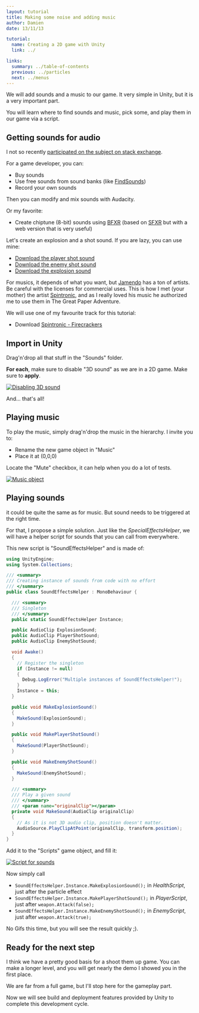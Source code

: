 ```yaml
---
layout: tutorial
title: Making some noise and adding music
author: Damien
date: 13/11/13

tutorial:
  name: Creating a 2D game with Unity
  link: ../

links:
  summary: ../table-of-contents
  previous: ../particles
  next: ../menus
---
```


We will add sounds and a music to our game. It very simple in Unity, but it is a very important part.

You will learn where to find sounds and music, pick some, and play them in our game via a script.

## Getting sounds for audio

I not so recently [participated on the subject on stack exchange](http://gamedev.stackexchange.com/questions/22525/how-does-a-one-man-developer-do-its-games-sounds).

For a game developer, you can:

- Buy sounds
- Use free sounds from sound banks (like [FindSounds](http://www.findsounds.com/))
- Record your own sounds

Then you can modify and mix sounds with Audacity.

Or my favorite:

- Create chiptune (8-bit) sounds using [BFXR](http://www.bfxr.net/) (based on [SFXR](http://drpetter.se/project_sfxr.html) but with a web version that is very useful)

Let's create an explosion and a shot sound. If you are lazy, you can use mine:

- [Download the player shot sound][sound_shot_player]
- [Download the enemy shot sound][sound_shot_enemy]
- [Download the explosion sound][sound_explosion]

For musics, it depends of what you want, but [Jamendo](http://www.jamendo.com/) has a ton of artists. Be careful with the licenses for commercial uses.
This is how I met (your mother) the artist [Spintronic](http://spintronic.fr/ticket/listbyartist/1), and as I really loved his music he authorized me to use them in The Great Paper Adventure.

We will use one of my favourite track for this tutorial:

- Download [Spintronic - Firecrackers](http://spintronic.fr/song/download/45?format=mp3)

## Import in Unity

Drag'n'drop all that stuff in the "Sounds" folder.

**For each**, make sure to disable "3D sound" as we are in a 2D game. Make sure to **apply**.

[ ![Disabling 3D sound][3dsound]][3dsound]

And... that's all!

## Playing music

To play the music, simply drag'n'drop the music in the hierarchy. I invite you to:

- Rename the new game object in "Music"
- Place it at (0,0,0)

Locate the "Mute" checkbox, it can help when you do a lot of tests.

[ ![Music object][music]][music]

## Playing sounds

it could be quite the same as for music. But sound needs to be triggered at the right time.

For that, I propose a simple solution. Just like the _SpecialEffectsHelper_, we will have a helper script for sounds that you can call from everywhere.

This new script is "SoundEffectsHelper" and is made of:

````csharp
using UnityEngine;
using System.Collections;

/// <summary>
/// Creating instance of sounds from code with no effort
/// </summary>
public class SoundEffectsHelper : MonoBehaviour {

  /// <summary>
  /// Singleton
  /// </summary>
  public static SoundEffectsHelper Instance;

  public AudioClip ExplosionSound;
  public AudioClip PlayerShotSound;
  public AudioClip EnemyShotSound;

  void Awake()
  {
    // Register the singleton
    if (Instance != null)
    {
      Debug.LogError("Multiple instances of SoundEffectsHelper!");
    }
    Instance = this;
  }

  public void MakeExplosionSound()
  {
    MakeSound(ExplosionSound);
  }

  public void MakePlayerShotSound()
  {
    MakeSound(PlayerShotSound);
  }

  public void MakeEnemyShotSound()
  {
    MakeSound(EnemyShotSound);
  }

  /// <summary>
  /// Play a given sound
  /// </summary>
  /// <param name="originalClip"></param>
  private void MakeSound(AudioClip originalClip)
  {
    // As it is not 3D audio clip, position doesn't matter.
    AudioSource.PlayClipAtPoint(originalClip, transform.position);
  }
}

````

Add it to the "Scripts" game object, and fill it:

[ ![Script for sounds][sound_script]][sound_script]

Now simply call

- `SoundEffectsHelper.Instance.MakeExplosionSound();` in _HealthScript_, just after the particle effect
- `SoundEffectsHelper.Instance.MakePlayerShotSound();` in _PlayerScript_, just after `weapon.Attack(false);`
- `SoundEffectsHelper.Instance.MakeEnemyShotSound();` in _EnemyScript_, just after `weapon.Attack(true);`

No Gifs this time, but you will see the result quickly ;).


## Ready for the next step

I think we have a pretty good basis for a shoot them up game. You can make a longer level, and you will get nearly the demo I showed you in the first place.

We are far from a full game, but I'll stop here for the gameplay part.

Now we will see build and deployment features provided by Unity to complete this development cycle.


[3dsound]: ./-img/3dsound.png
[music]: ./-img/music.png
[sound_script]: ./-img/sound_script.png

[sound_explosion]: ./-sounds/sound_explosion.wav
[sound_shot_player]: ./-sounds/sound_shot_player.wav
[sound_shot_enemy]: ./-sounds/sound_shot_enemy.wav

